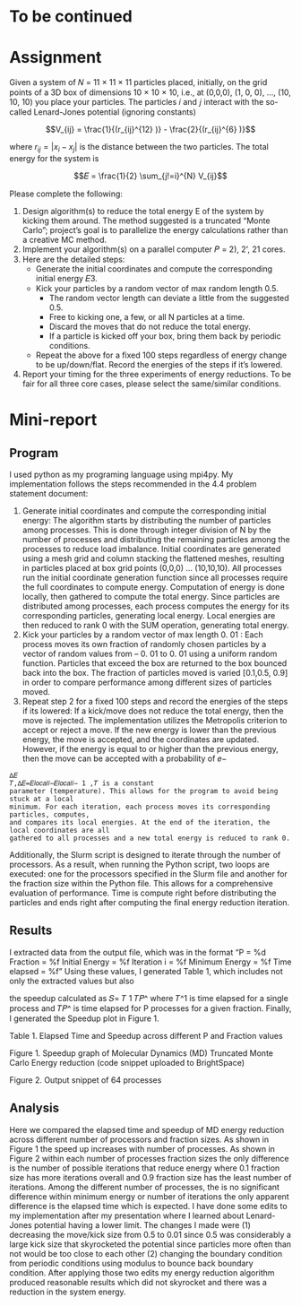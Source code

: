 # To be continued
# Assignment
Given a system of 𝑁 = 11 × 11 × 11 particles placed, initially,
on the grid points of a 3D box of dimensions 10 × 10 × 10, i.e.,
at (0,0,0), (1, 0, 0), …, (10, 10, 10) you place your particles. The
particles 𝑖 and 𝑗 interact with the so-called Lenard-Jones
potential (ignoring constants)

$$V_{ij} = \frac{1}{(r_{ij}^{12} )} - \frac{2}{(r_{ij}^{6} )}$$

where $r_{ij}=|x_i-x_j|$ is the distance between the two particles.
The total energy for the system is

$$𝐸 = \frac{1}{2} \sum_{j!=i}^{N} V_{ij}$$

Please complete the following:
1. Design algorithm(s) to reduce the total energy E of the system by kicking them around.
The method suggested is a truncated “Monte Carlo”; project’s goal is to parallelize the energy
calculations rather than a creative MC method.
2. Implement your algorithm(s) on a parallel computer 𝑃 = 2), 2', 21 cores.
3. Here are the detailed steps:
    * Generate the initial coordinates and compute the corresponding initial energy 𝐸3.
    * Kick your particles by a random vector of max random length 0.5.
      * The random vector length can deviate a little from the suggested 0.5.
      * Free to kicking one, a few, or all N particles at a time.
      * Discard the moves that do not reduce the total energy.
      * If a particle is kicked off your box, bring them back by periodic conditions.
    * Repeat the above for a fixed 100 steps regardless of energy change to be up/down/flat. Record the energies of the steps if it’s lowered.
4. Report your timing for the three experiments of energy reductions. To be fair for all three
core cases, please select the same/similar conditions.
# Mini-report
## Program
I used python as my programing language using mpi4py. My implementation follows the
steps recommended in the 4.4 problem statement document:

1. Generate initial coordinates and compute the corresponding initial energy: The
    algorithm starts by distributing the number of particles among processes. This is done
    through integer division of N by the number of processes and distributing the remaining
    particles among the processes to reduce load imbalance. Initial coordinates are generated
    using a mesh grid and column stacking the flattened meshes, resulting in particles placed
    at box grid points (0,0,0) ... (10,10,10). All processes run the initial coordinate
    generation function since all processes require the full coordinates to compute energy.
    Computation of energy is done locally, then gathered to compute the total energy. Since
    particles are distributed among processes, each process computes the energy for its
    corresponding particles, generating local energy. Local energies are then reduced to rank
    0 with the SUM operation, generating total energy.
2. Kick your particles by a random vector of max length 0. 01 : Each process moves its own
    fraction of randomly chosen particles by a vector of random values from – 0. 01 to 0. 01
    using a uniform random function. Particles that exceed the box are returned to the box
    bounced back into the box. The fraction of particles moved is varied [0.1,0.5, 0.9] in
    order to compare performance among different sizes of particles moved.
3. Repeat step 2 for a fixed 100 steps and record the energies of the steps if its lowered: If a
    kick/move does not reduce the total energy, then the move is rejected. The
    implementation utilizes the Metropolis criterion to accept or reject a move. If the new
    energy is lower than the previous energy, the move is accepted, and the coordinates are
    updated. However, if the energy is equal to or higher than the previous energy, then the
    move can be accepted with a probability of 𝑒−

```
∆𝐸
𝑇,∆𝐸=𝐸𝑙𝑜𝑐𝑎𝑙𝑖−𝐸𝑙𝑜𝑐𝑎𝑙𝑖− 1 ,𝑇 is a constant
parameter (temperature). This allows for the program to avoid being stuck at a local
minimum. For each iteration, each process moves its corresponding particles, computes,
and compares its local energies. At the end of the iteration, the local coordinates are all
gathered to all processes and a new total energy is reduced to rank 0.
```

Additionally, the Slurm script is designed to iterate through the number of processors. As
a result, when running the Python script, two loops are executed: one for the processors specified
in the Slurm file and another for the fraction size within the Python file. This allows for a
comprehensive evaluation of performance. Time is compute right before distributing the particles
and ends right after computing the final energy reduction iteration.
## Results
I extracted data from the output file, which was in the format
“P = %d
Fraction = %f
Initial Energy = %f
Iteration i = %f
Minimum Energy = %f
Time elapsed = %f”
Using these values, I generated Table 1, which includes not only the extracted values but also

the speedup calculated as 𝑆=
𝑇 1
𝑇𝑃^ where 𝑇^1 is time elapsed for a single process and 𝑇𝑃^ is time
elapsed for P processes for a given fraction. Finally, I generated the Speedup plot in Figure 1.


Table 1. Elapsed Time and Speedup across different P and Fraction values

Figure 1. Speedup graph of Molecular Dynamics (MD) Truncated Monte Carlo Energy reduction
(code snippet uploaded to BrightSpace)

Figure 2. Output snippet of 64 processes
## Analysis
Here we compared the elapsed time and speedup of MD energy reduction across different
number of processors and fraction sizes. As shown in Figure 1 the speed up increases with
number of processes.
As shown in Figure 2 within each number of processes fraction sizes the only difference
is the number of possible iterations that reduce energy where 0.1 fraction size has more iterations
overall and 0.9 fraction size has the least number of iterations. Among the different number of
processes, the is no significant difference within minimum energy or number of iterations the
only apparent difference is the elapsed time which is expected.
I have done some edits to my implementation after my presentation where I learned about
Lenard-Jones potential having a lower limit. The changes I made were (1) decreasing the
move/kick size from 0.5 to 0.01 since 0.5 was considerably a large kick size that skyrocketed the
potential since particles more often than not would be too close to each other (2) changing the
boundary condition from periodic conditions using modulus to bounce back boundary condition.
After applying those two edits my energy reduction algorithm produced reasonable results which
did not skyrocket and there was a reduction in the system energy.
